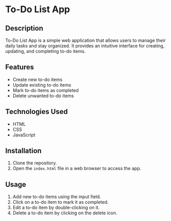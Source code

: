 # To-Do List App

## Description

To-Do List App is a simple web application that allows users to manage their daily tasks and stay organized. It provides an intuitive interface for creating, updating, and completing to-do items.

## Features

- Create new to-do items
- Update existing to-do items
- Mark to-do items as completed
- Delete unwanted to-do items

## Technologies Used

- HTML
- CSS
- JavaScript

## Installation

1. Clone the repository.
2. Open the `index.html` file in a web browser to access the app.

## Usage

1. Add new to-do items using the input field.
2. Click on a to-do item to mark it as completed.
3. Edit a to-do item by double-clicking on it.
4. Delete a to-do item by clicking on the delete icon.